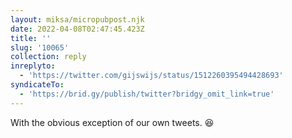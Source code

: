 ```yaml
---
layout: miksa/micropubpost.njk
date: 2022-04-08T02:47:45.423Z
title: ''
slug: '10065'
collection: reply
inreplyto:
  - 'https://twitter.com/gijswijs/status/1512260395494428693'
syndicateTo:
  - 'https://brid.gy/publish/twitter?bridgy_omit_link=true'
---
```

With the obvious exception of our own tweets. 😆

